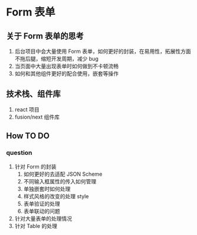 # Form 表单

## 关于 Form 表单的思考

1. 后台项目中会大量使用 Form 表单，如何更好的封装，在易用性，拓展性方面不拖后腿，缩短开发周期，减少 bug
2. 当页面中大量出现表单时如何做到不卡顿流畅
3. 如何和其他组件更好的配合使用，嵌套等操作

## 技术栈、组件库

1. react 项目
2. fusion/next 组件库

## How TO DO

### question

1. 针对 Form 的封装
   1. 如何更好的去适配 JSON Scheme
   2. 不同输入框属性的传入如何管理
   3. 单独嵌套时如何处理
   4. 样式风格的改变的处理 style
   5. 表单验证的处理
   6. 表单联动的问题
2. 针对大量表单的处理情况
3. 针对 Table 的处理
